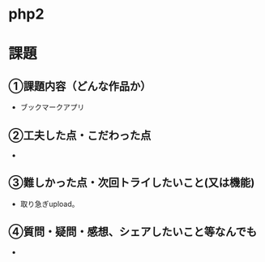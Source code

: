# php2

# 課題　

## ①課題内容（どんな作品か）
- ブックマークアプリ

## ②工夫した点・こだわった点
- 

## ③難しかった点・次回トライしたいこと(又は機能)
- 取り急ぎupload。

## ④質問・疑問・感想、シェアしたいこと等なんでも
- 
